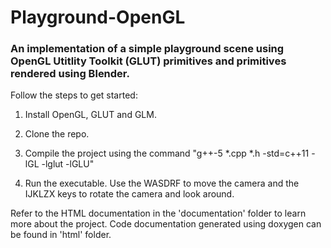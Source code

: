 # Playground-OpenGL
### An implementation of a simple playground scene using OpenGL Utitlity Toolkit (GLUT) primitives and primitives rendered using Blender.

Follow the steps to get started:

1. Install OpenGL, GLUT and GLM.

2. Clone the repo.

3. Compile the project using the command "g++-5 *.cpp *.h -std=c++11 -lGL -lglut -lGLU"

4. Run the executable. Use the WASDRF to move the camera and the IJKLZX keys to rotate the camera and look around.

Refer to the HTML documentation in the 'documentation' folder to learn more about the project. Code documentation generated using doxygen can be found in 'html' folder.
